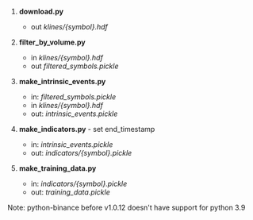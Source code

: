 
1. **download.py**
   - out *klines/{symbol}.hdf*
   
1. **filter_by_volume.py**
   - in *klines/{symbol}.hdf*
   - out *filtered_symbols.pickle*

1. **make_intrinsic_events.py**
   - in: *filtered_symbols.pickle*
   - in *klines/{symbol}.hdf*
   - out: *intrinsic_events.pickle*
   
1. **make_indicators.py** - set end_timestamp
   - in: *intrinsic_events.pickle*
   - out: *indicators/{symbol}.pickle*
   
1. **make_training_data.py**
   - in: *indicators/{symbol}.pickle*
   - out: *training_data.pickle*



Note:
python-binance before v1.0.12 doesn't have support for python 3.9
